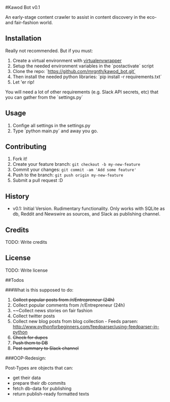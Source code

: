 #Kawod Bot v0.1

An early-stage content crawler to assist in content discovery in the eco- and fair-fashion world.

## Installation

Really not recommended. But if you must:

1. Create a virtual environment with [virtualenvwrapper](https://virtualenvwrapper.readthedocs.io/)
2. Setup the needed environment variables in the ´postactivate´ script
3. Clone the repo: ´https://github.com/mrgnth/kawod_bot.git´
4. Then install the needed python libraries: ´pip install -r requirements.txt´
5. Let 'er rip!

You will need a lot of other requirements (e.g. Slack API secrets, etc) that you can gather from the ´settings.py´

## Usage

1. Confige all settings in the settings.py
2. Type ´python main.py´ and away you go.


## Contributing

1. Fork it!
2. Create your feature branch: `git checkout -b my-new-feature`
3. Commit your changes: `git commit -am 'Add some feature'`
4. Push to the branch: `git push origin my-new-feature`
5. Submit a pull request :D

## History

* v0.1: Initial Version. Rudimentary functionality. Only works with SQLite as db, Reddit and Newswire as sources, and Slack as publishing channel.

## Credits

TODO: Write credits

## License

TODO: Write license


##Todos

###What is this supposed to do:

1. ~~Collect popular posts from /r/Entrepreneur (24h)~~
2. Collect popular comments from /r/Entrepreneur (24h)
3. ~~Collect news stories on fair fashion
4. Collect twitter posts
5. Collect new blog posts from blog collection - Feeds parsen: http://www.pythonforbeginners.com/feedparser/using-feedparser-in-python
6. ~~Check for dupes~~
7. ~~Push them to DB~~
8. ~~Post summary to Slack channel~~


###OOP-Redesign:

Post-Types are objects that can:

- get their data
- prepare their db commits
- fetch db-data for publishing
- return publish-ready formatted texts
